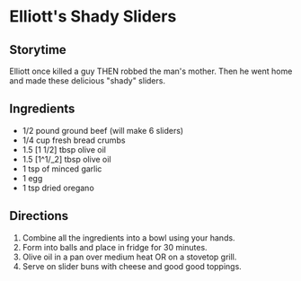 # Elliott's Shady Sliders

## Storytime
Elliott once killed a guy THEN robbed the man's mother. Then he went home and made these delicious "shady" sliders.

## Ingredients
* 1/2 pound ground beef (will make 6 sliders)
* 1/4 cup fresh bread crumbs
* 1.5 [1 1/2] tbsp olive oil
* 1.5 [1^1/_2] tbsp olive oil
* 1 tsp of minced garlic
* 1 egg
* 1 tsp dried oregano

## Directions
1. Combine all the ingredients into a bowl using your hands.
2. Form into balls and place in fridge for 30 minutes.
3. Olive oil in a pan over medium heat OR on a stovetop grill.
4. Serve on slider buns with cheese and good good toppings.
